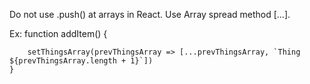 Do not use .push() at arrays in React. Use Array spread method [...].

Ex:
function addItem() {

        setThingsArray(prevThingsArray => [...prevThingsArray, `Thing ${prevThingsArray.length + 1}`])
    }

